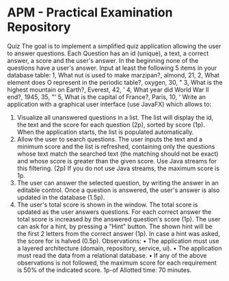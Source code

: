 # APM - Practical Examination Repository
Quiz
The goal is to implement a simplified quiz application allowing the user to answer questions. Each Question has an id (unique), a text, a correct answer, a score and the user's answer. In the beginning none of the questions have a user's answer. Input at least the following 5 items in your database table:
1, What nut is used to make marzipan?, almond, 21,
2, What element does O represent in the periodic table?, oxygen, 30, "
3, What is the highest mountain on Earth?, Everest, 42, '
4, What year did World War Il end?, 1945, 35, "'
5, What is the capital of France?, Paris, 10, '
Write an application with a graphical user interface (use JavaFX) which allows to:
1. Visualize all unanswered questions in a list. The list will display the id, the text and the score for each question (2p), sorted by score (1p). When the application starts, the list is populated automatically.
2. Allow the user to search questions. The user inputs the text and a minimum score and the list is refreshed, containing only the questions whose text match the searched text (the matching should not be exact) and whose score is greater than the given score. Use Java streams for this filtering. (2p) If you do not use Java streams, the maximum score is 1p.
3. The user can answer the selected question, by writing the answer in an editable control.
   Once a question is answered, the user's answer is also updated in the database (1.5p).
4. The user's total score is shown in the window. The total score is updated as the user answers questions. For each correct answer the total score is increased by the answered question's score (1p). The user can ask for a hint, by pressing a "Hint" button. The shown hint will be the first 2 letters from the correct answer (1p). In case a hint was asked, the score for is halved (0.5p).
   Observations:
   • The application must use a layered architecture (domain, repository, service, ui).
   • The application must read the data from a relational database.
   • If any of the above observations is not followed, the maximum score for each requirement is 50% of the indicated score.
   1p-of
   Allotted time: 70 minutes.